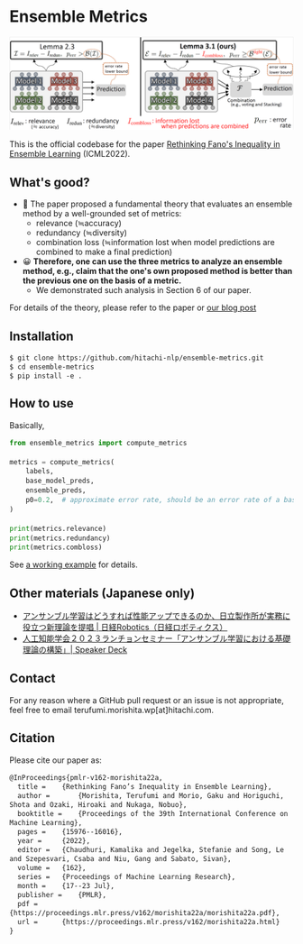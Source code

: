 # Ensemble Metrics
![our_framework_detailed](./images/our_framework_detailed.png)

This is the official codebase for the paper [Rethinking Fano's Inequality in Ensemble Learning](https://arxiv.org/abs/2205.12683) (ICML2022).

## What's good?
* 👊 The paper proposed a fundamental theory that evaluates an ensemble method by a well-grounded set of metrics:
    * relevance  (≒accuracy)
    * redundancy (≒diversity)
    * combination loss (≒information lost when model predictions are combined to make a final prediction)
* 😀 **Therefore, one can use the three metrics to analyze an ensemble method, e.g., claim that the one's own proposed method is better than the previous one on the basis of a metric.**
    - We demonstrated such analysis in Section 6 of our paper.

For details of the theory, please refer to the paper or [our blog post](https://www.hitachi.com/rd/sc/aiblog/202209_theoretical-framework-of-el/index.html)

## Installation
```console
$ git clone https://github.com/hitachi-nlp/ensemble-metrics.git
$ cd ensemble-metrics
$ pip install -e .
```

## How to use
Basically,
```python
from ensemble_metrics import compute_metrics

metrics = compute_metrics(
    labels,
    base_model_preds,
    ensemble_preds,
    p0=0.2,  # approximate error rate, should be an error rate of a base model.
)

print(metrics.relevance)
print(metrics.redundancy)
print(metrics.combloss)
```

See [a working example](./test/test_toy_example.py) for details.

## Other materials (Japanese only)
* [アンサンブル学習はどうすれば性能アップできるのか、日立製作所が実務に役立つ新理論を提唱 | 日経Robotics（日経ロボティクス）](https://xtech.nikkei.com/atcl/nxt/mag/rob/18/012600001/00114/)
* [人工知能学会２０２３ランチョンセミナー「アンサンブル学習における基礎理論の構築」| Speaker Deck](https://speakerdeck.com/morishtr/ren-gong-zhi-neng-xue-hui-2023rantiyonsemina-ansanburuxue-xi-niokeruji-chu-li-lun-nogou-zhu)

## Contact
For any reason where a GitHub pull request or an issue is not appropriate, feel free to email terufumi.morishita.wp[at]hitachi.com.

## Citation
Please cite our paper as:
```
@InProceedings{pmlr-v162-morishita22a,
  title = 	 {Rethinking Fano’s Inequality in Ensemble Learning},
  author =       {Morishita, Terufumi and Morio, Gaku and Horiguchi, Shota and Ozaki, Hiroaki and Nukaga, Nobuo},
  booktitle = 	 {Proceedings of the 39th International Conference on Machine Learning},
  pages = 	 {15976--16016},
  year = 	 {2022},
  editor = 	 {Chaudhuri, Kamalika and Jegelka, Stefanie and Song, Le and Szepesvari, Csaba and Niu, Gang and Sabato, Sivan},
  volume = 	 {162},
  series = 	 {Proceedings of Machine Learning Research},
  month = 	 {17--23 Jul},
  publisher =    {PMLR},
  pdf = 	 {https://proceedings.mlr.press/v162/morishita22a/morishita22a.pdf},
  url = 	 {https://proceedings.mlr.press/v162/morishita22a.html}
}
```
